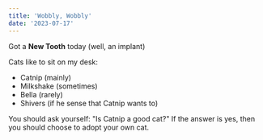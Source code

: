 ```yaml
---
title: 'Wobbly, Wobbly'
date: '2023-07-17'
---
```


Got a **New Tooth** today (well, an implant)

Cats like to sit on my desk:

- Catnip (mainly)
- Milkshake (sometimes)
- Bella (rarely)
- Shivers (if he sense that Catnip wants to)

You should ask yourself: "Is Catnip a good cat?" If the answer is yes, then you should choose to adopt your own cat.

